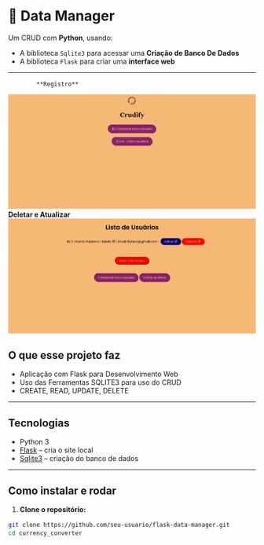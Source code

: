 # 💱 Data Manager

Um CRUD com **Python**, usando:

- A biblioteca `Sqlite3` para acessar uma **Criação de Banco De Dados**
- A biblioteca `Flask` para criar uma **interface web**


---
            **Registro**
![Imagem Ilustrativa](assets/register.gif)
            **Deletar e Atualizar**
![Imagem Ilustrativa](assets/register-and-delete.gif)

## O que esse projeto faz

- Aplicação com Flask para Desenvolvimento Web
- Uso das Ferramentas SQLITE3 para uso do CRUD
- CREATE, READ, UPDATE, DELETE


---

## Tecnologias

- Python 3
- [Flask](https://flask.palletsprojects.com/) – cria o site local
- [Sqlite3](https://www.sqlite.org/docs.html) – criação do banco de dados

---

## Como instalar e rodar

1. **Clone o repositório:**

```bash
git clone https://github.com/seu-usuario/flask-data-manager.git
cd currency_converter
```





